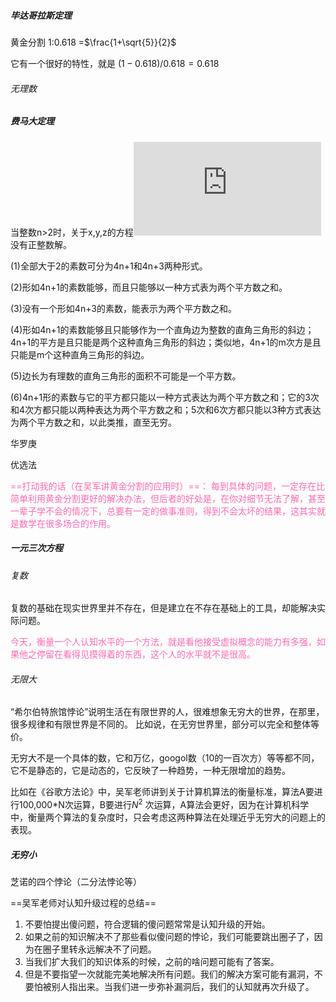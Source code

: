##### 毕达哥拉斯定理

黄金分割 1:0.618 =$\frac{1+\sqrt{5}}{2}$

它有一个很好的特性，就是 $(1-0.618)/0.618=0.618$

###### 无理数

##### 费马大定理

当整数n>2时，关于x,y,z的方程![x^{^{n}}+y^{n}=z^{^{n}}](https://private.codecogs.com/gif.latex?x%5E%7B%5E%7Bn%7D%7D&plus;y%5E%7Bn%7D%3Dz%5E%7B%5E%7Bn%7D%7D)没有正整数解。

(1)全部大于2的素数可分为4n+1和4n+3两种形式。

(2)形如4n+1的素数能够，而且只能够以一种方式表为两个平方数之和。

(3)没有一个形如4n+3的素数，能表示为两个平方数之和。

(4)形如4n+1的素数能够且只能够作为一个直角边为整数的直角三角形的斜边；4n+1的平方是且只能是两个这种直角三角形的斜边；类似地，4n+1的m次方是且只能是m个这种直角三角形的斜边。

(5)边长为有理数的直角三角形的面积不可能是一个平方数。

(6)4n+1形的素数与它的平方都只能以一种方式表达为两个平方数之和；它的3次和4次方都只能以两种表达为两个平方数之和；5次和6次方都只能以3种方式表达为两个平方数之和，以此类推，直至无穷。



华罗庚

优选法

<font color="Hotpink">==打动我的话（在吴军讲黄金分割的应用时）==： 每到具体的问题，一定存在比简单利用黄金分割更好的解决办法，但后者的好处是，在你对细节无法了解，甚至一辈子学不会的情况下，总要有一定的做事准则，得到不会太坏的结果，这其实就是数学在很多场合的作用。</font>



##### 一元三次方程

###### 复数

复数的基础在现实世界里并不存在，但是建立在不存在基础上的工具，却能解决实际问题。

<font color="Hotpink">   今天，衡量一个人认知水平的一个方法，就是看他接受虚拟概念的能力有多强，如果他之停留在看得见摸得着的东西，这个人的水平就不是很高。</font>

###### 无限大

“希尔伯特旅馆悖论”说明生活在有限世界的人，很难想象无穷大的世界，在那里，很多规律和有限世界是不同的。 比如说，在无穷世界里，部分可以完全和整体等价。

无穷大不是一个具体的数，它和万亿，googol数（10的一百次方）等等都不同，它不是静态的，它是动态的，它反映了一种趋势，一种无限增加的趋势。

比如在《谷歌方法论》中，吴军老师讲到关于计算机算法的衡量标准，算法A要进行100,000*N次运算，B要进行$N^2$ 次运算，A算法会更好，因为在计算机科学中，衡量两个算法的复杂度时，只会考虑这两种算法在处理近乎无穷大的问题上的表现。

##### 无穷小

芝诺的四个悖论（二分法悖论等）

==吴军老师对认知升级过程的总结==

1. 不要怕提出傻问题，符合逻辑的傻问题常常是认知升级的开始。
2. 如果之前的知识解决不了那些看似傻问题的悖论，我们可能要跳出圈子了，因为在圈子里转永远解决不了问题。
3. 当我们扩大我们的知识体系的时候，之前的啥问题可能有了答案。
4. 但是不要指望一次就能完美地解决所有问题。我们的解决方案可能有漏洞，不要怕被别人指出来。当我们进一步弥补漏洞后，我们的认知就再次升级了。